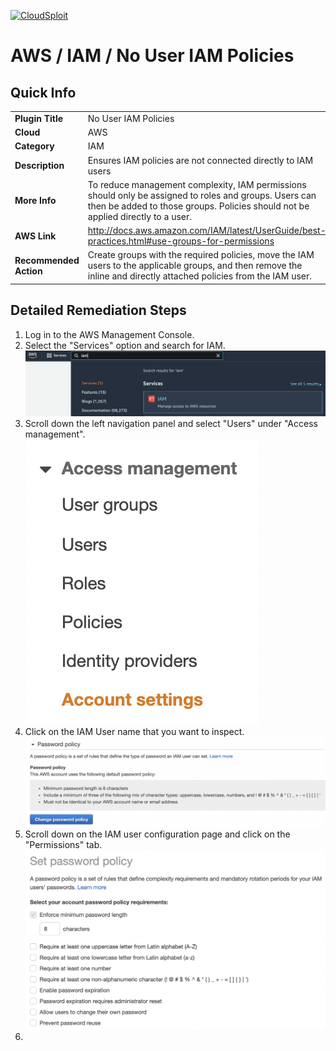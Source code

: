 [![CloudSploit](https://cloudsploit.com/img/logo-new-big-text-100.png "CloudSploit")](https://cloudsploit.com)

# AWS / IAM / No User IAM Policies

## Quick Info

| | |
|-|-|
| **Plugin Title** | No User IAM Policies |
| **Cloud** | AWS |
| **Category** | IAM |
| **Description** | Ensures IAM policies are not connected directly to IAM users |
| **More Info** | To reduce management complexity, IAM permissions should only be assigned to roles and groups. Users can then be added to those groups. Policies should not be applied directly to a user. |
| **AWS Link** | http://docs.aws.amazon.com/IAM/latest/UserGuide/best-practices.html#use-groups-for-permissions |
| **Recommended Action** | Create groups with the required policies, move the IAM users to the applicable groups, and then remove the inline and directly attached policies from the IAM user. |

## Detailed Remediation Steps
1. Log in to the AWS Management Console.
2. Select the "Services" option and search for IAM. </br><img src="/resources/aws/iam/maximum-password-age/step2.png"/>
3. Scroll down the left navigation panel and select "Users" under "Access management".</br><img src="/resources/aws/iam/maximum-password-age/step3.png"/>
4. Click on the IAM User name that you want to inspect.</br><img src="/resources/aws/iam/maximum-password-age/step4.png"/>
5. Scroll down on the IAM user configuration page and click on the "Permissions" tab.</br><img src="/resources/aws/iam/maximum-password-age/step5.png"/>
6. 


